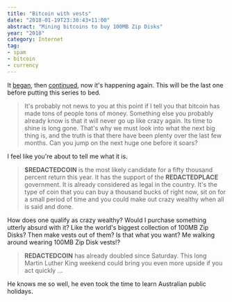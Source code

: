 ```yaml
---
title: "Bitcoin with vests"
date: "2018-01-19T23:30:43+11:00"
abstract: "Mining bitcoins to buy 100MB Zip Disks"
year: "2018"
category: Internet
tag:
- spam
- bitcoin
- currency
---
```

It [began], then [continued], now it's happening again. This will be the last one before putting this series to bed.

> It's probably not news to you at this point if I tell you that bitcoin has made tons of people tons of money. Something else you probably already know is that it will never go up like crazy again. Its time to shine is long gone. That's why we must look into what the next big thing is, and the truth is that there have been plenty over the last few months. Can you jump on the next huge one before it soars? 

I feel like you're about to tell me what it is.

> **$REDACTEDCOIN** is the most likely candidate for a fifty thousand percent return this year. It has the support of the **REDACTEDPLACE** government. It is already considered as legal in the country. It's the type of coin that you can buy a thousand bucks of right now, sit on for a small period of time and you could make out crazy wealthy when all is said and done. 

How does one qualify as crazy wealthy? Would I purchase something utterly absurd with it? Like the world's biggest collection of 100MB Zip Disks? Then make vests out of them? Is that what you want? Me walking around wearing 100MB Zip Disk vests!?

> **REDACTEDCOIN** has already doubled since Saturday. This long Martin Luther King weekend could bring you even more upside if you act quickly ...

He knows me so well, he even took the time to learn Australian public holidays.

[began]: https://rubenerd.com/bitcoin-spam-and-cheese/
[continued]: https://rubenerd.com/bitcoin-spam-with-amber/

